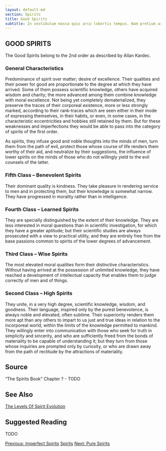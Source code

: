 ```yaml
---
layout: default-md
section: Spirits
title: Good Spirits
subtitle: In vestibulum massa quis arcu lobortis tempus. Nam pretium arcu in odio vulputate luctus.
---
```


## GOOD SPIRITS
The Good Spirits belong to the 2nd order as described by Allan Kardec.

### General Characteristics
Predominance of spirit over matter; desire of excellence. Their qualities and their power for good are proportionate to the degree at which they have arrived. Some of them possess scientific knowledge, others have acquired wisdom and charity; the more advanced among them combine knowledge with moral excellence. Not being yet completely dematerialized, they preserve the traces of their corporeal existence, more or less strongly marked, according to their rank-traces which are seen either in their mode of expressing themselves, in their habits, or even, in some cases, in the characteristic eccentricities and hobbies still retained by them. But for these weaknesses and imperfections they would be able to pass into the category of spirits of the first order.

As spirits, they infuse good and noble thoughts into the minds of men, turn them from the path of evil, protect those whose course of life renders them worthy of their aid, and neutralize by their suggestions, the influence of lower spirits on the minds of those who do not willingly yield to the evil counsels of the latter.

### Fifth Class – Benevolent Spirits

Their dominant quality is kindness. They take pleasure in rendering service to men and in protecting them, but their knowledge is somewhat narrow. They have progressed in morality rather than in intelligence.

### Fourth Class – Learned Spirits

They are specially distinguished by the extent of their knowledge. They are less interested in moral questions than in scientific investigation, for which they have a greater aptitude; but their scientific studies are always prosecuted with a view to practical utility, and they are entirely free from the base passions common to spirits of the lower degrees of advancement.

### Third Class – Wise Spirits
The most elevated moral qualities form their distinctive characteristics. Without having arrived at the possession of unlimited knowledge, they have reached a development of intellectual capacity that enables them to judge correctly of men and of things.

### Second Class – High Spirits
They unite, in a very high degree, scientific knowledge, wisdom, and goodness. Their language, inspired only by the purest benevolence, is always noble and elevated, often sublime. Their superiority renders them more apt than any others to impart to us just and true ideas in relation to the incorporeal world, within the limits of the knowledge permitted to mankind. They willingly enter into communication with those who seek for truth in simplicity and sincerity, and who are sufficiently freed from the bonds of materiality to be capable of understanding it; but they turn from those whose inquiries are prompted only by curiosity, or who are drawn away from the path of rectitude by the attractions of materiality.


## Source
“The Spirits Book” Chapter ? - TODO


## See Also
[The Levels Of Spirit Evolution](http://www.sgny.org/spiritism-guide/mediumship/spirit-hierarchy/)



## Suggested Reading
TODO



<a href="imperfect" class="button">Previous: Imperfect Spirits</a>
<a href="./" class="button special">Spirits</a>
<a href="pure" class="button">Next: Pure Spirits</a>
